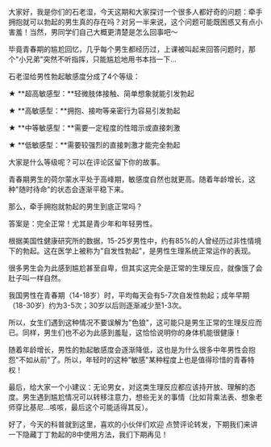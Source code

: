 大家好，我是你们的石老湿，今天这期和大家探讨一个很多人都好奇的问题：牵手拥抱就可以勃起的男生真的存在吗？对另一半来说，这个问题可能既困惑又有点小害羞！当然，男同学们自己大概更清楚是怎么回事吧～  

毕竟青春期的尴尬回忆，几乎每个男生都经历过，上课被叫起来回答问题时，那个"小兄弟"突然不听指挥，只能尴尬地用书本挡一下...


石老湿给男性勃起敏感度分成了4个等级：

★ **超高敏感型：**轻微肢体接触、简单想象就能引发勃起

★ **高敏感型：**拥抱、接吻等亲密行为容易引发勃起

★ **中等敏感型：**需要一定程度的性暗示或直接刺激

★ **低敏感型：**需要较强烈的直接刺激才能完全勃起

大家是什么等级呢？可以在评论区留下你的故事。

青春期男生的荷尔蒙水平处于高峰期，敏感度自然也就更高。随着年龄增长，这种"随时待命"的状态会逐渐平稳下来。

那么，牵手拥抱就勃起的男生到底正常吗？

答案是：完全正常！尤其是青少年和年轻男性。

根据美国性健康研究所的数据，15-25岁男性中，约有85%的人曾经历过非性情境下的勃起。这在医学上被称为"自发性勃起"，是男性生理系统正常运作的表现。

很多男生会为此感到尴尬甚至自卑，但其实这完全是正常的生理反应，就像饿了会肚子叫一样自然。

我国男性在青春期（14-18岁）时，平均每天会有5-7次自发性勃起；成年早期（18-30岁）约为3-5次；30岁以后则逐渐减少至1-3次。

所以，女生们遇到这种情况不要误解为"色狼"，这可能只是男生正常的生理反应而已。同样，男生们也不必为此感到羞耻，这恰恰说明你的身体机能很健康！

随着年龄增长，男性的勃起敏感度会逐渐降低，这也是为什么很多中年男性会抱怨"不如从前"了。所以，年轻时的这种"敏感"某种程度上也是值得珍惜的青春特权！

最后，给大家一个小建议：无论男女，对这类生理反应都应该持开放、理解的态度。男生遇到尴尬情况可以转移注意力，想些无关的事情（比如背乘法表、想象老师穿比基尼...咳咳，最后这个可能适得其反）。

好了，今天的科普就到这里，喜欢的小伙伴们欢迎 点赞评论转发，下期我们来讲一下隐藏丁丁勃起的8中使用方法，我们下期再见！